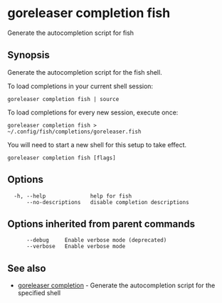 # goreleaser completion fish

Generate the autocompletion script for fish

## Synopsis

Generate the autocompletion script for the fish shell.

To load completions in your current shell session:

	goreleaser completion fish | source

To load completions for every new session, execute once:

	goreleaser completion fish > ~/.config/fish/completions/goreleaser.fish

You will need to start a new shell for this setup to take effect.


```
goreleaser completion fish [flags]
```

## Options

```
  -h, --help              help for fish
      --no-descriptions   disable completion descriptions
```

## Options inherited from parent commands

```
      --debug     Enable verbose mode (deprecated)
      --verbose   Enable verbose mode
```

## See also

* [goreleaser completion](/cmd/goreleaser_completion/)	 - Generate the autocompletion script for the specified shell

